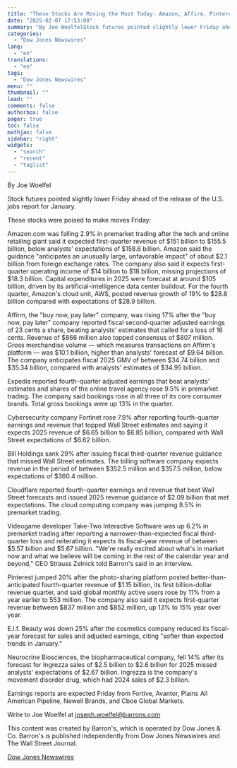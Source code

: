 ```yaml
---
title: "These Stocks Are Moving the Most Today: Amazon, Affirm, Pinterest, Take-Two, Bill Holdings, e.l.f. Beauty, Neurocrine Biosciences, and More — Barrons.com"
date: "2025-02-07 17:53:00"
summary: "By Joe WoelfelStock futures pointed slightly lower Friday ahead of the release of the U.S. jobs report for January.These stocks were poised to make moves Friday:Amazon.com was falling 2.9% in premarket trading after the tech and online retailing giant said it expected first-quarter revenue of $151 billion to $155.5 billion,..."
categories:
  - "Dow Jones Newswires"
lang:
  - "en"
translations:
  - "en"
tags:
  - "Dow Jones Newswires"
menu: ""
thumbnail: ""
lead: ""
comments: false
authorbox: false
pager: true
toc: false
mathjax: false
sidebar: "right"
widgets:
  - "search"
  - "recent"
  - "taglist"
---
```


By Joe Woelfel

Stock futures pointed slightly lower Friday ahead of the release of the U.S. jobs report for January.

These stocks were poised to make moves Friday:

Amazon.com was falling 2.9% in premarket trading after the tech and online retailing giant said it expected first-quarter revenue of $151 billion to $155.5 billion, below analysts' expectations of $158.6 billion. Amazon said the guidance "anticipates an unusually large, unfavorable impact" of about $2.1 billion from foreign exchange rates. The company also said it expects first-quarter operating income of $14 billion to $18 billion, missing projections of $18.3 billion. Capital expenditures in 2025 were forecast at around $105 billion, driven by its artificial-intelligence data center buildout. For the fourth quarter, Amazon's cloud unit, AWS, posted revenue growth of 19% to $28.8 billion compared with expectations of $28.9 billion.

Affirm, the "buy now, pay later" company, was rising 17% after the "buy now, pay later" company reported fiscal second-quarter adjusted earnings of 23 cents a share, beating analysts' estimates that called for a loss of 16 cents. Revenue of $866 million also topped consensus of $807 million. Gross merchandise volume — which measures transactions on Affirm's platform — was $10.1 billion, higher than analysts' forecast of $9.64 billion. The company anticipates fiscal 2025 GMV of between $34.74 billion and $35.34 billion, compared with analysts' estimates of $34.95 billion.

Expedia reported fourth-quarter adjusted earnings that beat analysts' estimates and shares of the online travel agency rose 9.5% in premarket trading. The company said bookings rose in all three of its core consumer brands. Total gross bookings were up 13% in the quarter.

Cybersecurity company Fortinet rose 7.9% after reporting fourth-quarter earnings and revenue that topped Wall Street estimates and saying it expects 2025 revenue of $6.65 billion to $6.85 billion, compared with Wall Street expectations of $6.62 billion.

Bill Holdings sank 29% after issuing fiscal third-quarter revenue guidance that missed Wall Street estimates. The billing software company expects revenue in the period of between $352.5 million and $357.5 million, below expectations of $360.4 million.

Cloudflare reported fourth-quarter earnings and revenue that beat Wall Street forecasts and issued 2025 revenue guidance of $2.09 billion that met expectations. The cloud computing company was jumping 8.5% in premarket trading.

Videogame developer Take-Two Interactive Software was up 6.2% in premarket trading after reporting a narrower-than-expected fiscal third-quarter loss and reiterating it expects its fiscal-year revenue of between $5.57 billion and $5.67 billion. "We're really excited about what's in market now and what we believe will be coming in the rest of the calendar year and beyond," CEO Strauss Zelnick told Barron's said in an interview.

Pinterest jumped 20% after the photo-sharing platform posted better-than-anticipated fourth-quarter revenue of $1.15 billion, its first billion-dollar revenue quarter, and said global monthly active users rose by 11% from a year earlier to 553 million. The company also said it expects first-quarter revenue between $837 million and $852 million, up 13% to 15% year over year.

E.l.f. Beauty was down 25% after the cosmetics company reduced its fiscal-year forecast for sales and adjusted earnings, citing "softer than expected trends in January."

Neurocrine Biosciences, the biopharmaceutical company, fell 14% after its forecast for Ingrezza sales of $2.5 billion to $2.6 billion for 2025 missed analysts' expectations of $2.67 billion. Ingrezza is the company's movement disorder drug, which had 2024 sales of $2.3 billion.

Earnings reports are expected Friday from Fortive, Avantor, Plains All American Pipeline, Newell Brands, and Cboe Global Markets.

Write to Joe Woelfel at joseph.woelfel@barrons.com

This content was created by Barron's, which is operated by Dow Jones & Co. Barron's is published independently from Dow Jones Newswires and The Wall Street Journal.

[Dow Jones Newswires](https://www.tradingview.com/news/DJN_DN20250207003864:0/)
